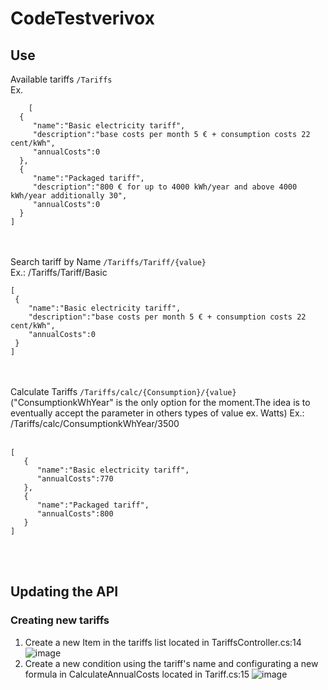 # CodeTestverivox

## Use
Available tariffs `/Tariffs`
<br>
Ex.
 ``` 
     [
   {
      "name":"Basic electricity tariff",
      "description":"base costs per month 5 € + consumption costs 22 cent/kWh",
      "annualCosts":0
   },
   {
      "name":"Packaged tariff",
      "description":"800 € for up to 4000 kWh/year and above 4000 kWh/year additionally 30",
      "annualCosts":0
   }
]
 ``` 
<br></br>
Search tariff by Name `/Tariffs/Tariff/{value}`
<br>
 Ex.: /Tariffs/Tariff/Basic
  ``` 
  [
   {
      "name":"Basic electricity tariff",
      "description":"base costs per month 5 € + consumption costs 22 cent/kWh",
      "annualCosts":0
   }
]
``` 
<br></br>
Calculate Tariffs  `/Tariffs/calc/{Consumption}/{value}`
<br>
("ConsumptionkWhYear" is the only option for the moment.The idea is to eventually accept the parameter in others types of value ex. Watts)
Ex.: /Tariffs/calc/ConsumptionkWhYear/3500   
<br>
``` 
[
   {
      "name":"Basic electricity tariff",
      "annualCosts":770
   },
   {
      "name":"Packaged tariff",
      "annualCosts":800
   }
]
```
<br></br>


## Updating the API
### Creating new tariffs
1. Create a new Item in the tariffs list located in TariffsController.cs:14
![image](https://user-images.githubusercontent.com/12504922/137389965-aa61c96e-2d90-4fe0-b692-c75395c95b69.png)
2. Create a new condition using the tariff's name and configurating a new formula in CalculateAnnualCosts located in Tariff.cs:15
![image](https://user-images.githubusercontent.com/12504922/137390180-97e0159b-cf42-4a24-87f0-fb6214b1b464.png)
